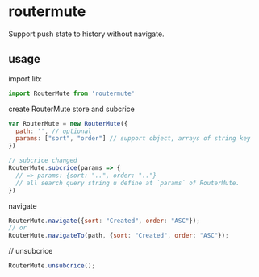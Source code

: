 # routermute
Support push state to history without navigate.

## usage
import lib:
```js
import RouterMute from 'routermute'
```
create RouterMute store and subcrice
```js
var RouterMute = new RouterMute({
  path: '', // optional
  params: ["sort", "order"] // support object, arrays of string key
})

// subcrice changed
RouterMute.subcrice(params => {
  // => params: {sort: "..", order: ".."}
  // all search query string u define at `params` of RouterMute.
})
```

navigate
```js
RouterMute.navigate({sort: "Created", order: "ASC"});
// or
RouterMute.navigateTo(path, {sort: "Created", order: "ASC"});
```

// unsubcrice
```js
RouterMute.unsubcrice();
```
